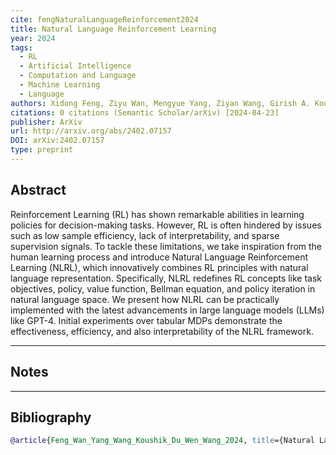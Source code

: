 ```yaml
---
cite: fengNaturalLanguageReinforcement2024
title: Natural Language Reinforcement Learning
year: 2024
tags:
  - RL
  - Artificial Intelligence
  - Computation and Language
  - Machine Learning
  - Language
authors: Xidong Feng, Ziyu Wan, Mengyue Yang, Ziyan Wang, Girish A. Koushik, Yali Du, Ying Wen, Jun Wang
citations: 0 citations (Semantic Scholar/arXiv) [2024-04-23]
publisher: ArXiv
url: http://arxiv.org/abs/2402.07157
DOI: arXiv:2402.07157
type: preprint
---
```




## Abstract 
Reinforcement Learning (RL) has shown remarkable abilities in learning policies for decision-making tasks. However, RL is often hindered by issues such as low sample efficiency, lack of interpretability, and sparse supervision signals. To tackle these limitations, we take inspiration from the human learning process and introduce Natural Language Reinforcement Learning (NLRL), which innovatively combines RL principles with natural language representation. Specifically, NLRL redefines RL concepts like task objectives, policy, value function, Bellman equation, and policy iteration in natural language space. We present how NLRL can be practically implemented with the latest advancements in large language models (LLMs) like GPT-4. Initial experiments over tabular MDPs demonstrate the effectiveness, efficiency, and also interpretability of the NLRL framework.


---
## Notes
>


---
## Bibliography

```bibtex
@article{Feng_Wan_Yang_Wang_Koushik_Du_Wen_Wang_2024, title={Natural Language Reinforcement Learning}, url={[http://arxiv.org/abs/2402.07157](http://arxiv.org/abs/2402.07157)}, abstractNote={Reinforcement Learning (RL) has shown remarkable abilities in learning policies for decision-making tasks. However, RL is often hindered by issues such as low sample efficiency, lack of interpretability, and sparse supervision signals. To tackle these limitations, we take inspiration from the human learning process and introduce Natural Language Reinforcement Learning (NLRL), which innovatively combines RL principles with natural language representation. Specifically, NLRL redefines RL concepts like task objectives, policy, value function, Bellman equation, and policy iteration in natural language space. We present how NLRL can be practically implemented with the latest advancements in large language models (LLMs) like GPT-4. Initial experiments over tabular MDPs demonstrate the effectiveness, efficiency, and also interpretability of the NLRL framework.}, note={0 citations (Semantic Scholar/arXiv) [2024-04-23]}, number={arXiv:2402.07157}, publisher={arXiv}, author={Feng, Xidong and Wan, Ziyu and Yang, Mengyue and Wang, Ziyan and Koushik, Girish A. and Du, Yali and Wen, Ying and Wang, Jun}, year={2024}, month=feb, language={en} }
```

